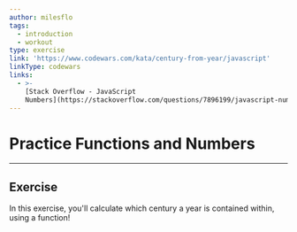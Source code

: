 ```yaml
---
author: milesflo
tags:
  - introduction
  - workout
type: exercise
link: 'https://www.codewars.com/kata/century-from-year/javascript'
linkType: codewars
links:
  - >-
    [Stack Overflow - JavaScript
    Numbers](https://stackoverflow.com/questions/7896199/javascript-numbers){website}
---
```


# Practice Functions and Numbers


---

## Exercise

In this exercise, you'll calculate which century a year is contained within, using a function!
